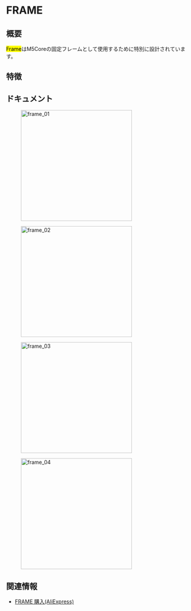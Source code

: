 # FRAME



## 概要

<mark>Frame</mark>はM5Coreの固定フレームとして使用するために特別に設計されています。

## 特徴

## ドキュメント

<figure>
    <img src="assets/img/product_pics/accessories/frame_01.jpg" alt="frame_01" width="300px" height="300px">
</figure>
<figure>
    <img src="assets/img/product_pics/accessories/frame_02.jpg" alt="frame_02" width="300px" height="300px">
</figure>
<figure>
    <img src="assets/img/product_pics/accessories/frame_03.jpg" alt="frame_03" width="300px" height="300px">
</figure>
<figure>
    <img src="assets/img/product_pics/accessories/frame_04.jpg" alt="frame_04" width="300px" height="300px">
</figure>

## 関連情報

- [FRAME 購入(AliExpress)](https://www.aliexpress.com/store/product/M5Stack-2/3226069_32874948519.html)